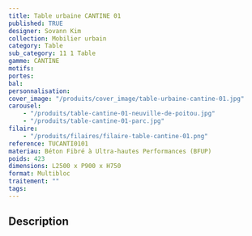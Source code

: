 ```yaml
---
title: Table urbaine CANTINE 01
published: TRUE
designer: Sovann Kim
collection: Mobilier urbain
category: Table
sub_category: 11 1 Table
gamme: CANTINE
motifs:
portes:
bal:
personnalisation:
cover_image: "/produits/cover_image/table-urbaine-cantine-01.jpg"
carousel:
    - "/produits/table-cantine-01-neuville-de-poitou.jpg"
    - "/produits/table-cantine-01-parc.jpg"
filaire:
    - "/produits/filaires/filaire-table-cantine-01.png"
reference: TUCANTI0101
materiau: Béton Fibré à Ultra-hautes Performances (BFUP)
poids: 423
dimensions: L2500 x P900 x H750
format: Multibloc
traitement: ""
tags:
---
```


## Description
